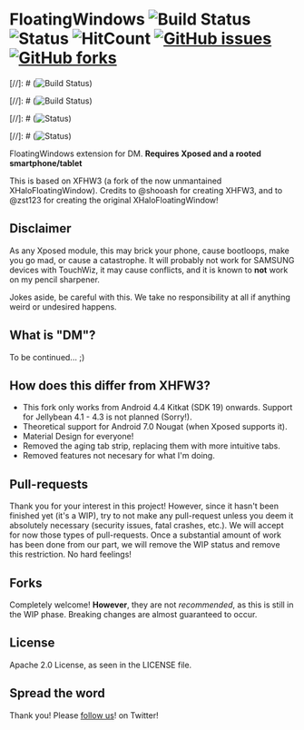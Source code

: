 # FloatingWindows ![Build Status](https://img.shields.io/badge/build-passing-brightgreen.svg) ![Status](https://img.shields.io/badge/status-WIP-yellow.svg) ![HitCount](https://hitt.herokuapp.com/{username||org}/{project-name}.svg) [![GitHub issues](https://img.shields.io/github/issues/JonathanPrecise/FloatingWindows.svg)](https://github.com/JonathanPrecise/FloatingWindows/issues) [![GitHub forks](https://img.shields.io/github/forks/JonathanPrecise/FloatingWindows.svg)](https://github.com/JonathanPrecise/FloatingWindows/network)

[//]: # (![Build Status](https://img.shields.io/badge/build-passing-brightgreen.svg))

[//]: # (![Build Status](https://img.shields.io/badge/build-failing-red.svg))

[//]: # (![Status](https://img.shields.io/badge/status-WIP-yellow.svg))

[//]: # (![Status](https://img.shields.io/badge/status-stable-brightgreen.svg))

FloatingWindows extension for DM. **Requires Xposed and a rooted smartphone/tablet**

This is based on XFHW3 (a fork of the now unmantained XHaloFloatingWindow). Credits to @shooash for creating XHFW3, and to @zst123 for creating the original XHaloFloatingWindow!

## Disclaimer
As any Xposed module, this may brick your phone, cause bootloops, make you go mad, or cause a catastrophe. It will probably not work for SAMSUNG devices with TouchWiz, it may cause conflicts, and it is known to **not** work on my pencil sharpener.

Jokes aside, be careful with this. We take no responsibility at all if anything weird or undesired happens.

## What is "DM"?
To be continued... ;)

## How does this differ from XHFW3?
* This fork only works from Android 4.4 Kitkat (SDK 19) onwards. Support for Jellybean 4.1 - 4.3 is not planned (Sorry!).
* Theoretical support for Android 7.0 Nougat (when Xposed supports it).
* Material Design for everyone!
* Removed the aging tab strip, replacing them with more intuitive tabs.
* Removed features not necesary for what I'm doing.

## Pull-requests
Thank you for your interest in this project! However, since it hasn't been finished yet (it's a WIP), try to not make any pull-request unless you deem it absolutely necessary (security issues, fatal crashes, etc.). We will accept for now those types of pull-requests. Once a substantial amount of work has been done from our part, we will remove the WIP status and remove this restriction. No hard feelings!

## Forks
Completely welcome! **However**, they are not *recommended*, as this is still in the WIP phase. Breaking changes are almost guaranteed to occur.

## License
Apache 2.0 License, as seen in the LICENSE file.

## Spread the word
Thank you! Please [follow us](https://twitter.com/JonoApps/)! on Twitter!
